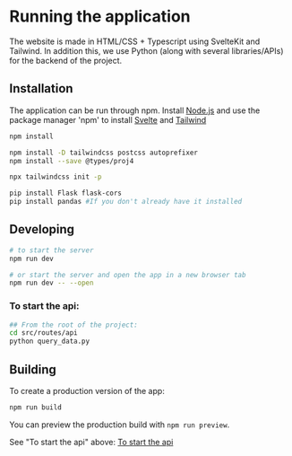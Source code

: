 # Running the application

The website is made in HTML/CSS + Typescript using SvelteKit and Tailwind. In addition this, we use Python (along with several libraries/APIs) for the backend of the project.
## Installation
The application can be run through npm. Install [Node.js](https://nodejs.org/en/download) and use the package manager 'npm' to install [Svelte](https://svelte.dev/docs/introduction) and [Tailwind](https://tailwindcss.com/docs/installation)


```bash
npm install
```
```bash
npm install -D tailwindcss postcss autoprefixer
npm install --save @types/proj4

npx tailwindcss init -p

pip install Flask flask-cors
pip install pandas #If you don't already have it installed
```

## Developing

```bash
# to start the server
npm run dev

# or start the server and open the app in a new browser tab
npm run dev -- --open
```
### To start the api:
```bash
## From the root of the project:
cd src/routes/api
python query_data.py
```

## Building

To create a production version of the app:

```bash
npm run build
```
You can preview the production build with `npm run preview`.

See "To start the api" above: [To start the api](#to-start-the-api) 
